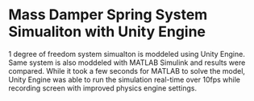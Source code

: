 # Mass Damper Spring System Simualiton with Unity Engine
1 degree of freedom system simualton is moddeled using Unity Engine. Same system is also moddeled with MATLAB Simulink and results were compared. While it took a few seconds for MATLAB to solve the model, Unity Engine was able to run the simulation real-time over 10fps while recording screen with improved physics engine settings.
